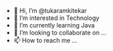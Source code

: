 - 👋 Hi, I’m @tukaramkitekar
- 👀 I’m interested in Technology
- 🌱 I’m currently learning Java
- 💞️ I’m looking to collaborate on ...
- 📫 How to reach me ...

<!---
tukaramkitekar/tukaramkitekar is a ✨ special ✨ repository because its `README.md` (this file) appears on your GitHub profile.
You can click the Preview link to take a look at your changes.
--->
